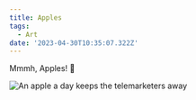 ```yaml
---
title: Apples
tags:
  - Art
date: '2023-04-30T10:35:07.322Z'
---
```


Mmmh, Apples! 🍎

![An apple a day keeps the telemarketers away](https://res.cloudinary.com/cpadilla/image/upload/t_optimize/chrisdpadilla/blog/art/IMG_3105_ozfl4z.jpg)
